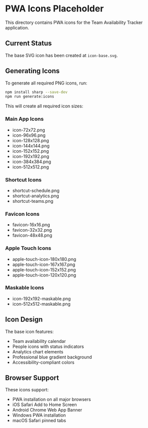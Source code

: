 # PWA Icons Placeholder

This directory contains PWA icons for the Team Availability Tracker application.

## Current Status

The base SVG icon has been created at `icon-base.svg`. 

## Generating Icons

To generate all required PNG icons, run:

```bash
npm install sharp --save-dev
npm run generate:icons
```

This will create all required icon sizes:

### Main App Icons
- icon-72x72.png
- icon-96x96.png
- icon-128x128.png
- icon-144x144.png
- icon-152x152.png
- icon-192x192.png
- icon-384x384.png
- icon-512x512.png

### Shortcut Icons
- shortcut-schedule.png
- shortcut-analytics.png
- shortcut-teams.png

### Favicon Icons
- favicon-16x16.png
- favicon-32x32.png
- favicon-48x48.png

### Apple Touch Icons
- apple-touch-icon-180x180.png
- apple-touch-icon-167x167.png
- apple-touch-icon-152x152.png
- apple-touch-icon-120x120.png

### Maskable Icons
- icon-192x192-maskable.png
- icon-512x512-maskable.png

## Icon Design

The base icon features:
- Team availability calendar
- People icons with status indicators
- Analytics chart elements
- Professional blue gradient background
- Accessibility-compliant colors

## Browser Support

These icons support:
- PWA installation on all major browsers
- iOS Safari Add to Home Screen
- Android Chrome Web App Banner
- Windows PWA installation
- macOS Safari pinned tabs